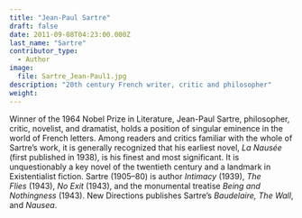 ```yaml
---
title: "Jean-Paul Sartre"
draft: false
date: 2011-09-08T04:23:00.000Z
last_name: "Sartre"
contributor_type:
  - Author
image:
  file: Sartre_Jean-Paul1.jpg
description: "20th century French writer, critic and philosopher"
weight:
---
```


Winner of the 1964 Nobel Prize in Literature, Jean-Paul Sartre, philosopher, critic, novelist, and dramatist, holds a position of singular eminence in the world of French letters. Among readers and critics familiar with the whole of Sartre’s work, it is generally recognized that his earliest novel, _La Nausée_ (first published in 1938), is his finest and most significant. It is unquestionably a key novel of the twentieth century and a landmark in Existentialist fiction. Sartre (1905–80) is author _Intimacy_ (1939), _The Flies_ (1943), _No Exit_ (1943), and the monumental treatise _Being and Nothingness_ (1943). New Directions publishes Sartre’s _Baudelaire,_ _The Wall_, and _Nausea_.

